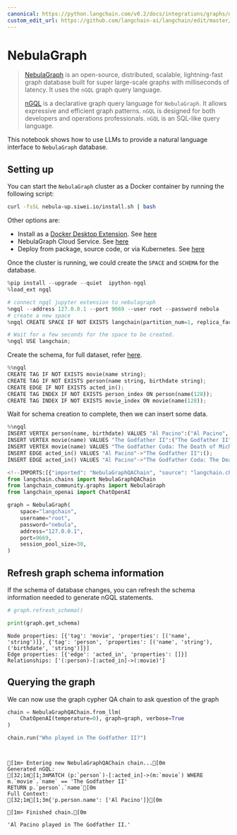 ```yaml
---
canonical: https://python.langchain.com/v0.2/docs/integrations/graphs/nebula_graph/
custom_edit_url: https://github.com/langchain-ai/langchain/edit/master/docs/docs/integrations/graphs/nebula_graph.ipynb
---
```


# NebulaGraph

> [NebulaGraph](https://www.nebula-graph.io/) is an open-source, distributed, scalable, lightning-fast
graph database built for super large-scale graphs with milliseconds of latency. It uses the `nGQL` graph query language.
> 
> [nGQL](https://docs.nebula-graph.io/3.0.0/3.ngql-guide/1.nGQL-overview/1.overview/) is a declarative graph query language for `NebulaGraph`. It allows expressive and efficient graph patterns. `nGQL` is designed for both developers and operations professionals. `nGQL` is an SQL-like query language.

This notebook shows how to use LLMs to provide a natural language interface to `NebulaGraph` database.

## Setting up

You can start the `NebulaGraph` cluster as a Docker container by running the following script:

```bash
curl -fsSL nebula-up.siwei.io/install.sh | bash
```

Other options are:
- Install as a [Docker Desktop Extension](https://www.docker.com/blog/distributed-cloud-native-graph-database-nebulagraph-docker-extension/). See [here](https://docs.nebula-graph.io/3.5.0/2.quick-start/1.quick-start-workflow/)
- NebulaGraph Cloud Service. See [here](https://www.nebula-graph.io/cloud)
- Deploy from package, source code, or via Kubernetes. See [here](https://docs.nebula-graph.io/)

Once the cluster is running, we could create the `SPACE` and `SCHEMA` for the database.

```python
%pip install --upgrade --quiet  ipython-ngql
%load_ext ngql

# connect ngql jupyter extension to nebulagraph
%ngql --address 127.0.0.1 --port 9669 --user root --password nebula
# create a new space
%ngql CREATE SPACE IF NOT EXISTS langchain(partition_num=1, replica_factor=1, vid_type=fixed_string(128));
```

```python
# Wait for a few seconds for the space to be created.
%ngql USE langchain;
```

Create the schema, for full dataset, refer [here](https://www.siwei.io/en/nebulagraph-etl-dbt/).

```python
%%ngql
CREATE TAG IF NOT EXISTS movie(name string);
CREATE TAG IF NOT EXISTS person(name string, birthdate string);
CREATE EDGE IF NOT EXISTS acted_in();
CREATE TAG INDEX IF NOT EXISTS person_index ON person(name(128));
CREATE TAG INDEX IF NOT EXISTS movie_index ON movie(name(128));
```

Wait for schema creation to complete, then we can insert some data.

```python
%%ngql
INSERT VERTEX person(name, birthdate) VALUES "Al Pacino":("Al Pacino", "1940-04-25");
INSERT VERTEX movie(name) VALUES "The Godfather II":("The Godfather II");
INSERT VERTEX movie(name) VALUES "The Godfather Coda: The Death of Michael Corleone":("The Godfather Coda: The Death of Michael Corleone");
INSERT EDGE acted_in() VALUES "Al Pacino"->"The Godfather II":();
INSERT EDGE acted_in() VALUES "Al Pacino"->"The Godfather Coda: The Death of Michael Corleone":();
```

```python
<!--IMPORTS:[{"imported": "NebulaGraphQAChain", "source": "langchain.chains", "docs": "https://api.python.langchain.com/en/latest/chains/langchain_community.chains.graph_qa.nebulagraph.NebulaGraphQAChain.html", "title": "NebulaGraph"}, {"imported": "NebulaGraph", "source": "langchain_community.graphs", "docs": "https://api.python.langchain.com/en/latest/graphs/langchain_community.graphs.nebula_graph.NebulaGraph.html", "title": "NebulaGraph"}, {"imported": "ChatOpenAI", "source": "langchain_openai", "docs": "https://api.python.langchain.com/en/latest/chat_models/langchain_openai.chat_models.base.ChatOpenAI.html", "title": "NebulaGraph"}]-->
from langchain.chains import NebulaGraphQAChain
from langchain_community.graphs import NebulaGraph
from langchain_openai import ChatOpenAI
```

```python
graph = NebulaGraph(
    space="langchain",
    username="root",
    password="nebula",
    address="127.0.0.1",
    port=9669,
    session_pool_size=30,
)
```

## Refresh graph schema information

If the schema of database changes, you can refresh the schema information needed to generate nGQL statements.

```python
# graph.refresh_schema()
```

```python
print(graph.get_schema)
```
```output
Node properties: [{'tag': 'movie', 'properties': [('name', 'string')]}, {'tag': 'person', 'properties': [('name', 'string'), ('birthdate', 'string')]}]
Edge properties: [{'edge': 'acted_in', 'properties': []}]
Relationships: ['(:person)-[:acted_in]->(:movie)']
```
## Querying the graph

We can now use the graph cypher QA chain to ask question of the graph

```python
chain = NebulaGraphQAChain.from_llm(
    ChatOpenAI(temperature=0), graph=graph, verbose=True
)
```

```python
chain.run("Who played in The Godfather II?")
```
```output


[1m> Entering new NebulaGraphQAChain chain...[0m
Generated nGQL:
[32;1m[1;3mMATCH (p:`person`)-[:acted_in]->(m:`movie`) WHERE m.`movie`.`name` == 'The Godfather II'
RETURN p.`person`.`name`[0m
Full Context:
[32;1m[1;3m{'p.person.name': ['Al Pacino']}[0m

[1m> Finished chain.[0m
```

```output
'Al Pacino played in The Godfather II.'
```